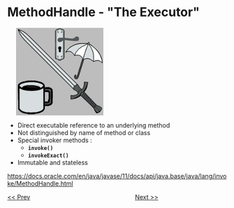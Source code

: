 # MethodHandle - "The Executor"

<img align="center" src="MethodHandle.png" alt="MethodHandles are just Handles that can be acted on" title="MethodHandle" hspace="20" width="200"/>


* Direct executable reference to an underlying method
* Not distinguished by name of method or class
* Special invoker methods :
  * **`invoke()`**
  * **`invokeExact()`**
* Immutable and stateless


https://docs.oracle.com/en/java/javase/11/docs/api/java.base/java/lang/invoke/MethodHandle.html


[<< Prev](page09.md) 
&#160;&#160;&#160;&#160;&#160;&#160;&#160;&#160;&#160;&#160;&#160;
&#160;&#160;&#160;&#160;&#160;&#160;&#160;&#160;&#160;&#160;&#160;
&#160;&#160;&#160;&#160;&#160;&#160;&#160;&#160;&#160;&#160;&#160;
&#160;&#160;&#160;&#160;&#160;&#160;&#160;&#160;&#160;&#160;&#160;
&#160;&#160;&#160;&#160;&#160;&#160;&#160;&#160;&#160;&#160;&#160; 
[Next >>](page11.md) 

